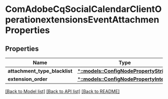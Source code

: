 # ComAdobeCqSocialCalendarClientOperationextensionsEventAttachmenProperties

## Properties
Name | Type | Description | Notes
------------ | ------------- | ------------- | -------------
**attachment_type_blacklist** | [***::models::ConfigNodePropertyString**](configNodePropertyString.md) |  | [optional] 
**extension_order** | [***::models::ConfigNodePropertyInteger**](configNodePropertyInteger.md) |  | [optional] 

[[Back to Model list]](../README.md#documentation-for-models) [[Back to API list]](../README.md#documentation-for-api-endpoints) [[Back to README]](../README.md)


